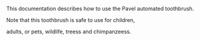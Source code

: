 This documentation describes how to use the Pavel automated
toothbrush.

Note that this toothbrush is safe to use for children,

adults, or pets, wildlife, treess and chimpanzeess.